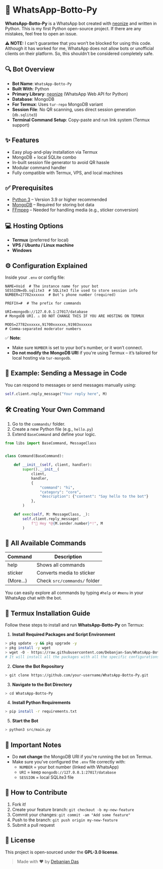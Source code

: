 # 🤖 WhatsApp-Botto-Py

**WhatsApp-Botto-Py** is a WhatsApp bot created with [neonize](https://github.com/krypton-byte/neonize) and written in Python. This is my first Python open-source project. If there are any mistakes, feel free to open an issue.

**⚠️ NOTE:** I can't guarantee that you won’t be blocked for using this code. Although it has worked for me, WhatsApp does not allow bots or unofficial clients on their platform. So, this shouldn't be considered completely safe.

## 🔍 **Bot Overview**
- **Bot Name**: `WhatsApp-Botto-Py`
- **Built With**: Python
- **Primary Library**: [neonize](https://github.com/krypton-byte/neonize) (WhatsApp Web API for Python)
- **Database**: MongoDB
- **For Termux**: Uses `tur-repo` MongoDB variant
- **Session File**: No QR scanning, uses direct session generation (`db.sqlite3`)
- **Terminal Command Setup**: Copy-paste and run link system (Termux support)

## ✨ **Features**
- Easy plug-and-play installation via Termux
- MongoDB + local SQLite combo
- In-built session file generator to avoid QR hassle
- Modular command handler
- Fully compatible with Termux, VPS, and local machines

## ✅ **Prerequisites**
- [Python 3](https://www.python.org/downloads/) – Version 3.9 or higher recommended  
- [MongoDB](https://www.mongodb.com/) – Required for storing bot data  
- [FFmpeg](https://ffmpeg.org/download.html) – Needed for handling media (e.g., sticker conversion)  

## 💻 **Hosting Options**
- **Termux** (preferred for local)
- **VPS / Ubuntu / Linux machine**
- **Windows**

## ⚙️ **Configuration Explained**
Inside your `.env` or config file:

```env
NAME=Void  # The instance name for your bot
SESSION=db.sqlite3  # SQLite3 file used to store session info
NUMBER=27782xxxxxx  # Bot’s phone number (required)

PREFIX=#  # The prefix for commands

URI=mongodb://127.0.0.1:27017/database
# MongoDB URI. ⚠️ DO NOT CHANGE THIS IF YOU ARE HOSTING ON TERMUX

MODS=27782xxxxxx,91700xxxxxx,91983xxxxxx
# Comma-separated moderator numbers
```

✅ **Note**:
- Make sure `NUMBER` is set to your bot's number, or it won’t connect.
- **Do not modify the MongoDB URI** if you're using Termux – it’s tailored for local hosting via `tur-mongodb`.

## 🧪 **Example: Sending a Message in Code**

You can respond to messages or send messages manually using:

```python
self.client.reply_message("Your reply here", M)
```

## 🛠️ **Creating Your Own Command**

1. Go to the `commands/` folder.
2. Create a new Python file (e.g., `hello.py`)
3. Extend `BaseCommand` and define your logic.

```python
from libs import BaseCommand, MessageClass


class Command(BaseCommand):

    def __init__(self, client, handler):
        super().__init__(
            client,
            handler,
            {
                "command": "hi",
                "category": "core",
                "description": {"content": "Say hello to the bot"}
            },
        )

    def exec(self, M: MessageClass, _):
        self.client.reply_message(
            f"🎯 Hey *@{M.sender.number}*!", M
        )

```

## 📄 **All Available Commands**

| Command   | Description                  |
| --------- | ---------------------------- |
| help      | Shows all commands           |
| sticker   | Converts media to sticker    |
| (More...) | Check `src/commands/` folder |

You can easily explore all commands by typing `#help` or `#menu` in your WhatsApp chat with the bot.

## 🚀 **Termux Installation Guide**

Follow these steps to install and run **WhatsApp-Botto-Py** on Termux:

1. **Install Required Packages and Script Environment**

```bash
> pkg update -y && pkg upgrade -y
> pkg install -y wget
> wget -O - https://raw.githubusercontent.com/Debanjan-San/WhatsApp-Botto-Py/main/setup.sh | bash
# It will install all the packages with all the specific configurations
```

2. **Clone the Bot Repository**

```bash
> git clone https://github.com/your-username/WhatsApp-Botto-Py.git
```

3. **Navigate to the Bot Directory**

```bash
> cd WhatsApp-Botto-Py
```

4. **Install Python Requirements**

```bash
> pip install -r requirements.txt
```

5. **Start the Bot**

```bash
> python3 src/main.py
```

## 📝 **Important Notes**

* Do **not change** the MongoDB URI if you're running the bot on Termux.
* Make sure you've configured the `.env` file correctly with:
  * `NUMBER` = your bot number (linked with WhatsApp)
  * `URI` = keep `mongodb://127.0.0.1:27017/database`
  * `SESSION` = local SQLite3 file

## 🤝 **How to Contribute**
1. Fork it!
2. Create your feature branch: `git checkout -b my-new-feature`
3. Commit your changes: `git commit -am "Add some feature"`
4. Push to the branch: `git push origin my-new-feature`
5. Submit a pull request

## 🧾 **License**

This project is open-sourced under the **GPL-3.0 license**.

> Made with ❤️ by [Debanjan Das](https://github.com/Debanjan-San)